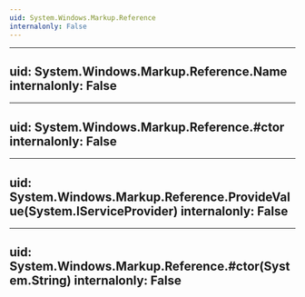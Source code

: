 ```yaml
---
uid: System.Windows.Markup.Reference
internalonly: False
---
```


---
uid: System.Windows.Markup.Reference.Name
internalonly: False
---

---
uid: System.Windows.Markup.Reference.#ctor
internalonly: False
---

---
uid: System.Windows.Markup.Reference.ProvideValue(System.IServiceProvider)
internalonly: False
---

---
uid: System.Windows.Markup.Reference.#ctor(System.String)
internalonly: False
---
